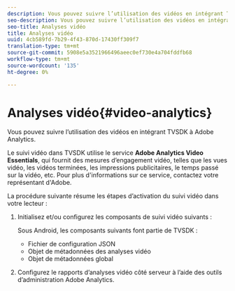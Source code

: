 ```yaml
---
description: Vous pouvez suivre l’utilisation des vidéos en intégrant TVSDK à Adobe Analytics.
seo-description: Vous pouvez suivre l’utilisation des vidéos en intégrant TVSDK à Adobe Analytics.
seo-title: Analyses vidéo
title: Analyses vidéo
uuid: 4cb589fd-7b29-4f43-870d-17430ff309f7
translation-type: tm+mt
source-git-commit: 5908e5a3521966496aeec0ef730e4a704fddfb68
workflow-type: tm+mt
source-wordcount: '135'
ht-degree: 0%

---
```



# Analyses vidéo{#video-analytics}

Vous pouvez suivre l’utilisation des vidéos en intégrant TVSDK à Adobe Analytics.

Le suivi vidéo dans TVSDK utilise le service **Adobe Analytics Video Essentials**, qui fournit des mesures d’engagement vidéo, telles que les vues vidéo, les vidéos terminées, les impressions publicitaires, le temps passé sur la vidéo, etc. Pour plus d&#39;informations sur ce service, contactez votre représentant d&#39;Adobe.

La procédure suivante résume les étapes d’activation du suivi vidéo dans votre lecteur :

1. Initialisez et/ou configurez les composants de suivi vidéo suivants :

   Sous Android, les composants suivants font partie de TVSDK :

   * Fichier de configuration JSON
   * Objet de métadonnées des analyses vidéo
   * Objet de métadonnées global

1. Configurez le rapports d’analyses vidéo côté serveur à l’aide des outils d’administration Adobe Analytics.


